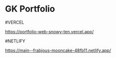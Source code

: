 # GK Portfolio

#VERCEL

https://portfolio-web-snowy-ten.vercel.app/


#NETLIFY

https://main--frabjous-mooncake-48fb11.netlify.app/
